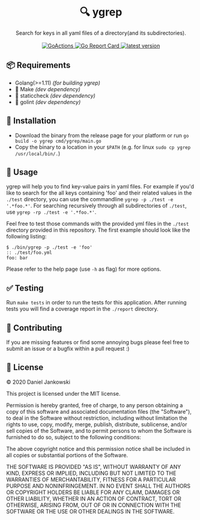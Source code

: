 <h1 align="center">🔍 ygrep</h1>

<p align="center">
  Search for keys in all yaml files of a directory(and its subdirectories).
  <br><br>
  <a href="https://github.com/dj95/chaos-proxy/actions?query=workflow%3AGo">
    <img alt="GoActions" src="https://github.com/dj95/ygrep/workflows/Go/badge.svg" />
  </a>
  <a href="https://goreportcard.com/report/github.com/dj95/ygrep">
    <img alt="Go Report Card" src="https://goreportcard.com/badge/github.com/dj95/ygrep" />
  </a>
  <a href="https://github.com/dj95/ygrep/releases">
    <img alt="latest version" src="https://img.shields.io/github/tag/dj95/ygrep.svg" />
  </a>
</p>


## 📦 Requirements

- Golang(>=1.11) *(for building ygrep)*
- 🚧 Make *(dev dependency)*
- 🚧 staticcheck *(dev dependency)*
- 🚧 golint *(dev dependency)*


## 🔧 Installation

- Download the binary from the release page for your platform or run `go build -o ygrep cmd/ygrep/main.go`
- Copy the binary to a location in your `$PATH` (e.g. for linux `sudo cp ygrep /usr/local/bin/.`)


## 🚀 Usage

ygrep will help you to find key-value pairs in yaml files. For example if you'd like to
search for the all keys containing 'foo' and their related values in the `./test` directory,
you can use the commandline `ygrep -p ./test -e '.*foo.*'`. For searching recursively through
all subdirectories of `./test`, use `ygrep -rp ./test -e '.*foo.*'`.

Feel free to test those commands with the provided yml files in the `./test` directory provided
in this repository. The first example should look like the following listing:

```
$ ./bin/ygrep -p ./test -e 'foo'
:: ./test/foo.yml
foo: bar

```

Please refer to the help page (use `-h` as flag) for more options.


## ✅ Testing

Run `make tests` in order to run the tests for this application.
After running tests you will find a coverage report in the `./report` directory.


## 🤝 Contributing

If you are missing features or find some annoying bugs please feel free to submit an issue or a bugfix within a pull request :)


## 📝 License

© 2020 Daniel Jankowski


This project is licensed under the MIT license.


Permission is hereby granted, free of charge, to any person obtaining a copy
of this software and associated documentation files (the "Software"), to deal
in the Software without restriction, including without limitation the rights
to use, copy, modify, merge, publish, distribute, sublicense, and/or sell
copies of the Software, and to permit persons to whom the Software is
furnished to do so, subject to the following conditions:


The above copyright notice and this permission notice shall be included in all
copies or substantial portions of the Software.


THE SOFTWARE IS PROVIDED "AS IS", WITHOUT WARRANTY OF ANY KIND, EXPRESS OR
IMPLIED, INCLUDING BUT NOT LIMITED TO THE WARRANTIES OF MERCHANTABILITY,
FITNESS FOR A PARTICULAR PURPOSE AND NONINFRINGEMENT. IN NO EVENT SHALL THE
AUTHORS OR COPYRIGHT HOLDERS BE LIABLE FOR ANY CLAIM, DAMAGES OR OTHER
LIABILITY, WHETHER IN AN ACTION OF CONTRACT, TORT OR OTHERWISE, ARISING FROM,
OUT OF OR IN CONNECTION WITH THE SOFTWARE OR THE USE OR OTHER DEALINGS IN THE
SOFTWARE.
